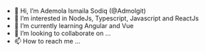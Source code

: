 - 👋 Hi, I’m Ademola Ismaila Sodiq (@Admolgit)
- 👀 I’m interested in NodeJs, Typescript, Javascript and ReactJs
- 🌱 I’m currently learning Angular and Vue
- 💞️ I’m looking to collaborate on ...
- 📫 How to reach me ...

<!---
Admolgit/Admolgit is a ✨ special ✨ repository because its `README.md` (this file) appears on your GitHub profile.
You can click the Preview link to take a look at your changes.
--->
